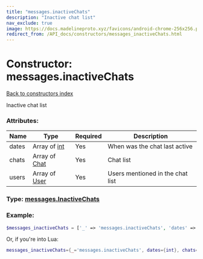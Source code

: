 ```yaml
---
title: "messages.inactiveChats"
description: "Inactive chat list"
nav_exclude: true
image: https://docs.madelineproto.xyz/favicons/android-chrome-256x256.png
redirect_from: /API_docs/constructors/messages_inactiveChats.html
---
```

# Constructor: messages.inactiveChats  
[Back to constructors index](index.md)



Inactive chat list

### Attributes:

| Name     |    Type       | Required | Description |
|----------|---------------|----------|-------------|
|dates|Array of [int](../types/int.md) | Yes|When was the chat last active|
|chats|Array of [Chat](../types/Chat.md) | Yes|Chat list|
|users|Array of [User](../types/User.md) | Yes|Users mentioned in the chat list|



### Type: [messages.InactiveChats](../types/messages.InactiveChats.md)


### Example:

```php
$messages_inactiveChats = ['_' => 'messages.inactiveChats', 'dates' => [int, int], 'chats' => [Chat, Chat], 'users' => [User, User]];
```  


Or, if you're into Lua:

```lua
messages_inactiveChats={_='messages.inactiveChats', dates={int}, chats={Chat}, users={User}}

```


